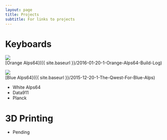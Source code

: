 ```yaml
---
layout: page
title: Projects
subtitle: For links to projects
---
```


# Keyboards

![](http://i.imgur.com/foItOtnm.jpg)  
[Orange Alps64]({{ site.baseurl }}/2016-01-20-1-Orange-Alps64-Build-Log)

![](http://i.imgur.com/int4rR7m.jpg)  
[Blue Alps64]({{ site.baseurl }}/2015-12-20-1-The-Qwest-For-Blue-Alps)
+ White Alps64
+ Data911
+ Planck

# 3D Printing

+ Pending
